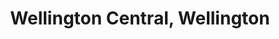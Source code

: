 ---
title: Wellington Central, Wellington
url: /wellington-central-wellington/
latitude: -41.288
longitude: 174.775
---